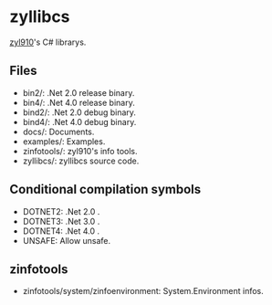 zyllibcs
========

[zyl910](https://github.com/zyl910)'s C# librarys.


## Files

* bin2/: .Net 2.0 release binary.
* bin4/: .Net 4.0 release binary.
* bind2/: .Net 2.0 debug binary.
* bind4/: .Net 4.0 debug binary.
* docs/: Documents.
* examples/: Examples.
* zinfotools/: zyl910's info tools.
* zyllibcs/: zyllibcs source code.


## Conditional compilation symbols

* DOTNET2: .Net 2.0 .
* DOTNET3: .Net 3.0 .
* DOTNET4: .Net 4.0 .
* UNSAFE: Allow unsafe.


## zinfotools

* zinfotools/system/zinfoenvironment: System.Environment infos.

